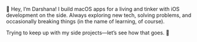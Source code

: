 👋 Hey, I’m Darshana! I build macOS apps for a living and tinker with iOS development on the side. Always exploring new tech, solving problems, and occasionally breaking things (in the name of learning, of course).

Trying to keep up with my side projects—let’s see how that goes. 🚀

<!---
Darshana986/Darshana986 is a ✨ special ✨ repository because its `README.md` (this file) appears on your GitHub profile.
You can click the Preview link to take a look at your changes.
--->
